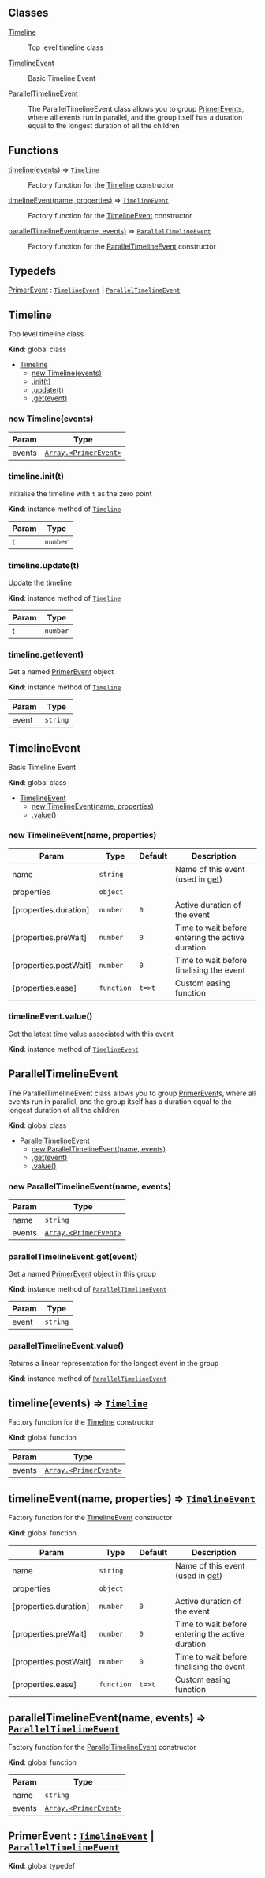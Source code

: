 ## Classes

<dl>
<dt><a href="#Timeline">Timeline</a></dt>
<dd><p>Top level timeline class</p>
</dd>
<dt><a href="#TimelineEvent">TimelineEvent</a></dt>
<dd><p>Basic Timeline Event</p>
</dd>
<dt><a href="#ParallelTimelineEvent">ParallelTimelineEvent</a></dt>
<dd><p>The ParallelTimelineEvent class allows you to group <a href="#PrimerEvent">PrimerEvent</a>s, where all events
run in parallel, and the group itself has a duration equal to the longest duration of
all the children</p>
</dd>
</dl>

## Functions

<dl>
<dt><a href="#timeline">timeline(events)</a> ⇒ <code><a href="#Timeline">Timeline</a></code></dt>
<dd><p>Factory function for the <a href="#Timeline">Timeline</a> constructor</p>
</dd>
<dt><a href="#timelineEvent">timelineEvent(name, properties)</a> ⇒ <code><a href="#TimelineEvent">TimelineEvent</a></code></dt>
<dd><p>Factory function for the <a href="#TimelineEvent">TimelineEvent</a> constructor</p>
</dd>
<dt><a href="#parallelTimelineEvent">parallelTimelineEvent(name, events)</a> ⇒ <code><a href="#ParallelTimelineEvent">ParallelTimelineEvent</a></code></dt>
<dd><p>Factory function for the <a href="#ParallelTimelineEvent">ParallelTimelineEvent</a> constructor</p>
</dd>
</dl>

## Typedefs

<dl>
<dt><a href="#PrimerEvent">PrimerEvent</a> : <code><a href="#TimelineEvent">TimelineEvent</a></code> | <code><a href="#ParallelTimelineEvent">ParallelTimelineEvent</a></code></dt>
<dd></dd>
</dl>

<a name="Timeline"></a>

## Timeline
Top level timeline class

**Kind**: global class  

* [Timeline](#Timeline)
    * [new Timeline(events)](#new_Timeline_new)
    * [.init(t)](#Timeline+init)
    * [.update(t)](#Timeline+update)
    * [.get(event)](#Timeline+get)

<a name="new_Timeline_new"></a>

### new Timeline(events)

| Param | Type |
| --- | --- |
| events | [<code>Array.&lt;PrimerEvent&gt;</code>](#PrimerEvent) | 

<a name="Timeline+init"></a>

### timeline.init(t)
Initialise the timeline with `t` as the zero point

**Kind**: instance method of [<code>Timeline</code>](#Timeline)  

| Param | Type |
| --- | --- |
| t | <code>number</code> | 

<a name="Timeline+update"></a>

### timeline.update(t)
Update the timeline

**Kind**: instance method of [<code>Timeline</code>](#Timeline)  

| Param | Type |
| --- | --- |
| t | <code>number</code> | 

<a name="Timeline+get"></a>

### timeline.get(event)
Get a named [PrimerEvent](#PrimerEvent) object

**Kind**: instance method of [<code>Timeline</code>](#Timeline)  

| Param | Type |
| --- | --- |
| event | <code>string</code> | 

<a name="TimelineEvent"></a>

## TimelineEvent
Basic Timeline Event

**Kind**: global class  

* [TimelineEvent](#TimelineEvent)
    * [new TimelineEvent(name, properties)](#new_TimelineEvent_new)
    * [.value()](#TimelineEvent+value)

<a name="new_TimelineEvent_new"></a>

### new TimelineEvent(name, properties)

| Param | Type | Default | Description |
| --- | --- | --- | --- |
| name | <code>string</code> |  | Name of this event (used in [get](#Timeline+get)) |
| properties | <code>object</code> |  |  |
| [properties.duration] | <code>number</code> | <code>0</code> | Active duration of the event |
| [properties.preWait] | <code>number</code> | <code>0</code> | Time to wait before entering the active duration |
| [properties.postWait] | <code>number</code> | <code>0</code> | Time to wait before finalising the event |
| [properties.ease] | <code>function</code> | <code>t&#x3D;&gt;t</code> | Custom easing function |

<a name="TimelineEvent+value"></a>

### timelineEvent.value()
Get the latest time value associated with this event

**Kind**: instance method of [<code>TimelineEvent</code>](#TimelineEvent)  
<a name="ParallelTimelineEvent"></a>

## ParallelTimelineEvent
The ParallelTimelineEvent class allows you to group [PrimerEvent](#PrimerEvent)s, where all events
run in parallel, and the group itself has a duration equal to the longest duration of
all the children

**Kind**: global class  

* [ParallelTimelineEvent](#ParallelTimelineEvent)
    * [new ParallelTimelineEvent(name, events)](#new_ParallelTimelineEvent_new)
    * [.get(event)](#ParallelTimelineEvent+get)
    * [.value()](#ParallelTimelineEvent+value)

<a name="new_ParallelTimelineEvent_new"></a>

### new ParallelTimelineEvent(name, events)

| Param | Type |
| --- | --- |
| name | <code>string</code> | 
| events | [<code>Array.&lt;PrimerEvent&gt;</code>](#PrimerEvent) | 

<a name="ParallelTimelineEvent+get"></a>

### parallelTimelineEvent.get(event)
Get a named [PrimerEvent](#PrimerEvent) object in this group

**Kind**: instance method of [<code>ParallelTimelineEvent</code>](#ParallelTimelineEvent)  

| Param | Type |
| --- | --- |
| event | <code>string</code> | 

<a name="ParallelTimelineEvent+value"></a>

### parallelTimelineEvent.value()
Returns a linear representation for the longest event in the group

**Kind**: instance method of [<code>ParallelTimelineEvent</code>](#ParallelTimelineEvent)  
<a name="timeline"></a>

## timeline(events) ⇒ [<code>Timeline</code>](#Timeline)
Factory function for the [Timeline](#Timeline) constructor

**Kind**: global function  

| Param | Type |
| --- | --- |
| events | [<code>Array.&lt;PrimerEvent&gt;</code>](#PrimerEvent) | 

<a name="timelineEvent"></a>

## timelineEvent(name, properties) ⇒ [<code>TimelineEvent</code>](#TimelineEvent)
Factory function for the [TimelineEvent](#TimelineEvent) constructor

**Kind**: global function  

| Param | Type | Default | Description |
| --- | --- | --- | --- |
| name | <code>string</code> |  | Name of this event (used in [get](#Timeline+get)) |
| properties | <code>object</code> |  |  |
| [properties.duration] | <code>number</code> | <code>0</code> | Active duration of the event |
| [properties.preWait] | <code>number</code> | <code>0</code> | Time to wait before entering the active duration |
| [properties.postWait] | <code>number</code> | <code>0</code> | Time to wait before finalising the event |
| [properties.ease] | <code>function</code> | <code>t&#x3D;&gt;t</code> | Custom easing function |

<a name="parallelTimelineEvent"></a>

## parallelTimelineEvent(name, events) ⇒ [<code>ParallelTimelineEvent</code>](#ParallelTimelineEvent)
Factory function for the [ParallelTimelineEvent](#ParallelTimelineEvent) constructor

**Kind**: global function  

| Param | Type |
| --- | --- |
| name | <code>string</code> | 
| events | [<code>Array.&lt;PrimerEvent&gt;</code>](#PrimerEvent) | 

<a name="PrimerEvent"></a>

## PrimerEvent : [<code>TimelineEvent</code>](#TimelineEvent) \| [<code>ParallelTimelineEvent</code>](#ParallelTimelineEvent)
**Kind**: global typedef  
